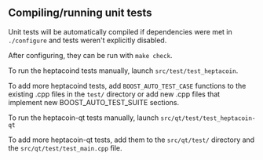 Compiling/running unit tests
------------------------------------

Unit tests will be automatically compiled if dependencies were met in `./configure`
and tests weren't explicitly disabled.

After configuring, they can be run with `make check`.

To run the heptacoind tests manually, launch `src/test/test_heptacoin`.

To add more heptacoind tests, add `BOOST_AUTO_TEST_CASE` functions to the existing
.cpp files in the `test/` directory or add new .cpp files that
implement new BOOST_AUTO_TEST_SUITE sections.

To run the heptacoin-qt tests manually, launch `src/qt/test/test_heptacoin-qt`

To add more heptacoin-qt tests, add them to the `src/qt/test/` directory and
the `src/qt/test/test_main.cpp` file.
